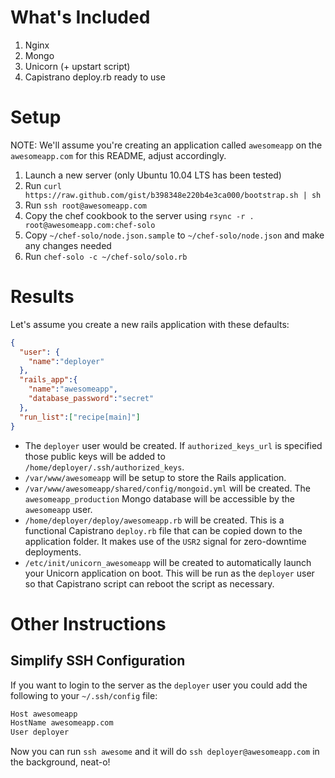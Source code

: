 What's Included
===============

  1. Nginx
  2. Mongo
  3. Unicorn (+ upstart script)
  4. Capistrano deploy.rb ready to use

Setup
=====

NOTE: We'll assume you're creating an application called `awesomeapp` on the `awesomeapp.com` for this README, adjust accordingly.

  1. Launch a new server (only Ubuntu 10.04 LTS has been tested)
  2. Run `curl https://raw.github.com/gist/b398348e220b4e3ca000/bootstrap.sh | sh`
  3. Run `ssh root@awesomeapp.com`
  4. Copy the chef cookbook to the server using `rsync -r . root@awesomeapp.com:chef-solo`
  5. Copy `~/chef-solo/node.json.sample` to `~/chef-solo/node.json` and make any changes needed
  6. Run `chef-solo -c ~/chef-solo/solo.rb`

Results
=======

Let's assume you create a new rails application with these defaults:

``` json
{
  "user": {
    "name":"deployer"
  },
  "rails_app":{
    "name":"awesomeapp",
    "database_password":"secret"
  },
  "run_list":["recipe[main]"]
}
```

  * The `deployer` user would be created. If `authorized_keys_url` is specified those public keys will be added to `/home/deployer/.ssh/authorized_keys`.
  * `/var/www/awesomeapp` will be setup to store the Rails application.
  * `/var/www/awesomeapp/shared/config/mongoid.yml` will be created.  The `awesomeapp_production` Mongo database will be accessible by the `awesomeapp` user.
  * `/home/deployer/deploy/awesomeapp.rb` will be created.  This is a functional Capistrano `deploy.rb` file that can be copied down to the application folder.  It makes use of the `USR2` signal for zero-downtime deployments.
  * `/etc/init/unicorn_awesomeapp` will be created to automatically launch your Unicorn application on boot.  This will be run as the `deployer` user so that Capistrano script can reboot the script as necessary.

Other Instructions
==================

Simplify SSH Configuration
--------------------------

If you want to login to the server as the `deployer` user you could add the following to your `~/.ssh/config` file:

``` bash
Host awesomeapp
HostName awesomeapp.com
User deployer
```

Now you can run `ssh awesome` and it will do `ssh deployer@awesomeapp.com` in the background, neat-o!